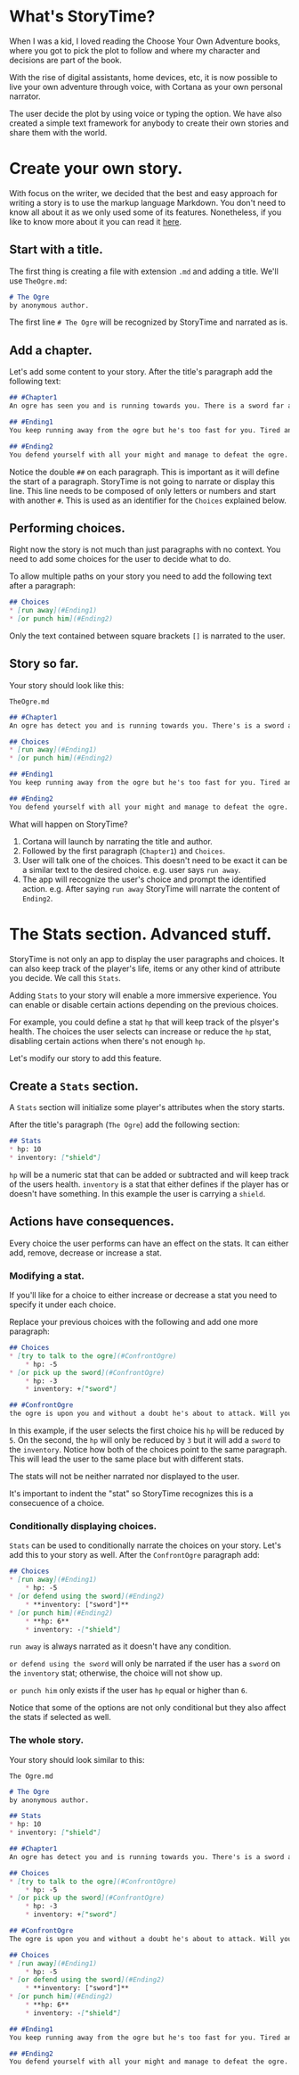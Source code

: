 # What's StoryTime?

When I was a kid, I loved reading the Choose Your Own Adventure books, where you got to pick the plot to follow and where my character and decisions are part of the book.

With the rise of digital assistants, home devices, etc, it is now possible to live your own adventure through voice, with Cortana as your own personal narrator.

The user decide the plot by using voice or typing the option. We have also created a simple text framework for anybody to create their own stories and share them with the world.

# Create your own story.

With focus on the writer, we decided that the best and easy approach for writing a story is to use the markup language Markdown. You don't need to know all about it as we only used some of its features. Nonetheless, if you like to know more about it you can read it [here](https://guides.github.com/features/mastering-markdown/).

## Start with a title.

The first thing is creating a file with extension `.md` and adding a title. We'll use `TheOgre.md`:

```markdown
# The Ogre
by anonymous author.
```

The first line `# The Ogre` will be recognized by StoryTime and narrated as is.

## Add a chapter.

Let's add some content to your story. After the title's paragraph add the following text:

```markdown
## #Chapter1
An ogre has seen you and is running towards you. There is a sword far away from you. You can either

## #Ending1
You keep running away from the ogre but he's too fast for you. Tired and without air you're no match for him. You died.

## #Ending2
You defend yourself with all your might and manage to defeat the ogre. Congratulations. 
```

Notice the double `##` on each paragraph. This is important as it will define the start of a paragraph. StoryTime is not going to narrate or display this line. This line needs to be composed of only letters or numbers and start with another `#`. This is used as an identifier for the `Choices` explained below.

## Performing choices.

Right now the story is not much than just paragraphs with no context. You need to add some choices for the user to decide what to do.

To allow multiple paths on your story you need to add the following text after a paragraph:

```markdown
## Choices
* [run away](#Ending1)
* [or punch him](#Ending2)
```

Only the text contained between square brackets `[]` is narrated to the user.

## Story so far.

Your story should look like this:

`TheOgre.md`
```markdown
## #Chapter1
An ogre has detect you and is running towards you. There's is a sword a little far away from you. You can either

## Choices
* [run away](#Ending1)
* [or punch him](#Ending2)

## #Ending1
You keep running away from the ogre but he's too fast for you. Tired and without air you're no match for him. You died.

## #Ending2
You defend yourself with all your might and manage to defeat the ogre. Congratulations. 
```

What will happen on StoryTime?
1. Cortana will launch by narrating the title and author.
1. Followed by the first paragraph (`Chapter1`) and `Choices`.
1. User will talk one of the choices. This doesn't need to be exact it can be a similar text to the desired choice. e.g. user says `run away`.
1. The app will recognize the user's choice and prompt the identified action. e.g. After saying `run away` StoryTime will narrate the content of `Ending2`.

# The Stats section. Advanced stuff.

StoryTime is not only an app to display the user paragraphs and choices. It can also keep track of the player's life, items or any other kind of attribute you decide. We call this `Stats`.

Adding `Stats` to your story will enable a more immersive experience. You can enable or disable certain actions depending on the previous choices. 

For example, you could define a stat `hp` that will keep track of the plsyer's health. The choices the user selects can increase or reduce the `hp` stat, disabling certain actions when there's not enough `hp`.

Let's modify our story to add this feature.

## Create a `Stats` section.

A `Stats` section will initialize some player's attributes when the story starts. 

After the title's paragraph (`The Ogre`) add the following section:

```markdown
## Stats
* hp: 10
* inventory: ["shield"]
```

`hp` will be a numeric stat that can be added or subtracted and will keep track of the users health.
`inventory` is a stat that either defines if the player has or doesn't have something. In this example the user is carrying a `shield`.

## Actions have consequences.

Every choice the user performs can have an effect on the stats. It can either add, remove, decrease or increase a stat.

### Modifying a stat.

If you'll like for a choice to either increase or decrease a stat you need to specify it under each choice.

Replace your previous choices with the following and add one more paragraph:

```markdown
## Choices
* [try to talk to the ogre](#ConfrontOgre)
    * hp: -5
* [or pick up the sword](#ConfrontOgre)
    * hp: -3
    * inventory: +["sword"]

## #ConfrontOgre
the ogre is upon you and without a doubt he's about to attack. Will you
```

In this example, if the user selects the first choice his `hp` will be reduced by `5`. On the second, the `hp` will only be reduced by `3` but it will add a `sword` to the `inventory`. Notice how both of the choices point to the same paragraph. This will lead the user to the same place but with different stats.

The stats will not be neither narrated nor displayed to the user. 

It's important to indent the "stat" so StoryTime recognizes this is a consecuence of a choice.

### Conditionally displaying choices.

`Stats` can be used to conditionally narrate the choices on your story. Let's add this to your story as well. After the `ConfrontOgre` paragraph add:

```markdown
## Choices
* [run away](#Ending1)
    * hp: -5
* [or defend using the sword](#Ending2)
    * **inventory: ["sword"]**
* [or punch him](#Ending2)
    * **hp: 6**
    * inventory: -["shield"]
```

`run away` is always narrated as it doesn't have any condition.

`or defend using the sword` will only be narrated if the user has a `sword` on the `inventory` stat; otherwise, the choice will not show up.

`or punch him` only exists if the user has `hp` equal or higher than `6`.

Notice that some of the options are not only conditional but they also affect the stats if selected as well.

### The whole story.

Your story should look similar to this:

`The Ogre.md`
```markdown
# The Ogre
by anonymous author.

## Stats
* hp: 10
* inventory: ["shield"]

## #Chapter1
An ogre has detect you and is running towards you. There's is a sword a little far away from you. You can either

## Choices
* [try to talk to the ogre](#ConfrontOgre)
    * hp: -5
* [or pick up the sword](#ConfrontOgre)
    * hp: -3
    * inventory: +["sword"]

## #ConfrontOgre
The ogre is upon you and without a doubt he's about to attack. Will you

## Choices
* [run away](#Ending1)
    * hp: -5
* [or defend using the sword](#Ending2)
    * **inventory: ["sword"]**
* [or punch him](#Ending2)
    * **hp: 6**
    * inventory: -["shield"]

## #Ending1
You keep running away from the ogre but he's too fast for you. Tired and without air you're no match for him. You died.

## #Ending2
You defend yourself with all your might and manage to defeat the ogre. Congratulations.
```